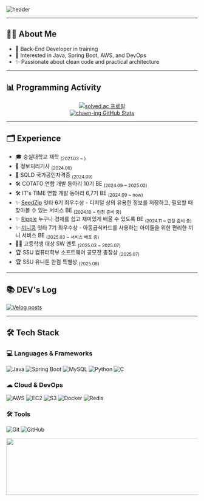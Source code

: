 <!-- 인사 & 헤더 -->
![header](https://capsule-render.vercel.app/api?type=waving&color=timeGradient&text=Welcome%20to%20Chaeeun's%20GitHub%20👋&animation=twinkling&fontSize=35&fontAlignY=40&fontAlign=65&height=250)

---

## 👩‍💻 About Me

- 🌱 Back-End Developer in training
- 📍 Interested in Java, Spring Boot, AWS, and DevOps
- ✨ Passionate about clean code and practical architecture

---

## 📊 Programming Activity

<p align="center">
  <a href="https://solved.ac/kimce0405">
    <img src="http://mazassumnida.wtf/api/v2/generate_badge?boj=kimce0405" alt="solved.ac 프로필">
  </a>
  <br />
  <a href="https://github.com/anuraghazra/github-readme-stats">
    <img src="https://github-readme-stats.vercel.app/api?username=chaen-ing&count_private=true&show_icons=true&theme=dracula" alt="chaen-ing GitHub Stats"/>
  </a>
</p>

---

## 🗂 Experience

- 🎓 숭실대학교 재학 <sub>(2021.03 ~ )</sub>
- 🪪 정보처리기사 <sub>(2024.06)</sub>
- 🪪 SQLD 국가공인자격증 <sub>(2024.09)</sub>
- 🛠 COTATO 연합 개발 동아리 10기 BE <sub>(2024.09 ~ 2025.02)</sub>
- 🛠 IT's TIME 연합 개발 동아리 6,7기 BE <sub>(2024.09 ~ now)</sub>
- ✨ [SeedZip](https://github.com/AdoongE/BE) 잇타 6기 최우수상 - 디지털 상의 유용한 정보를 저장하고, 필요할 때 찾아볼 수 있는 서비스 BE <sub>(2024.10 ~ 런칭 준비 중)</sub>
- ✨ [Ripple](https://github.com/IT-Cotato/10th-Economic-Learning-BE) 누구나 경제를 쉽고 재미있게 배울 수 있도록 BE <sub>(2024.11 ~ 런칭 준비 중)</sub>
- ✨ [끼니콩](https://github.com/Heroineeee/BE) 잇타 7기 최우수상 - 아동급식카드를 사용하는 아이들을 위한 편리한 끼니 서비스 BE <sub>(2025.03 ~ 서비스 배포 중)</sub>
- 👩‍🏫 고등학생 대상 SW 멘토 <sub>(2025.03 ~ 2025.07)</sub>
- 🏆 SSU 컴퓨터학부 소프트웨어 공모전 총장상 <sub>(2025.07)</sub>
- 🏆 SSU 유니톤 한컴 특별상 <sub>(2025.08)</sub>

---


## 📚 DEV's Log

[![Velog posts](https://velog-readme-stats.vercel.app/api?name=chaen-ing)](https://velog.io/@chaen-ing)

---

## 🛠 Tech Stack

### 💻 Languages & Frameworks

![Java](https://img.shields.io/badge/Java-007396?style=flat&logo=openjdk&logoColor=white)
![Spring Boot](https://img.shields.io/badge/Spring_Boot-6DB33F?style=flat&logo=SpringBoot&logoColor=white)
![MySQL](https://img.shields.io/badge/MySQL-4479A1?style=flat&logo=MySQL&logoColor=white)
![Python](https://img.shields.io/badge/Python-3776AB?style=flat&logo=Python&logoColor=white)
![C](https://img.shields.io/badge/C-A8B9CC?style=flat&logo=C&logoColor=white)


### ☁ Cloud & DevOps

![AWS](https://img.shields.io/badge/AWS-232F3E?style=flat&logo=AmazonAWS)
![EC2](https://img.shields.io/badge/Amazon_EC2-FF9900?style=flat)
![S3](https://img.shields.io/badge/Amazon_S3-569A31?style=flat)
![Docker](https://img.shields.io/badge/Docker-2496ED?style=flat&logo=Docker&logoColor=white)
![Redis](https://img.shields.io/badge/Redis-DC382D?style=flat&logoColor=white)


### 🛠 Tools

![Git](https://img.shields.io/badge/Git-F05032?style=flat&logo=Git&logoColor=white)
![GitHub](https://img.shields.io/badge/GitHub-181717?style=flat&logo=GitHub&logoColor=white)


<p align="center">
  <a href="https://www.gitanimals.org/en_US?utm_medium=image&utm_source=chaen-ing&utm_content=line">
    <img src="https://render.gitanimals.org/lines/chaen-ing" width="600" height="150" />
  </a>
</p>

